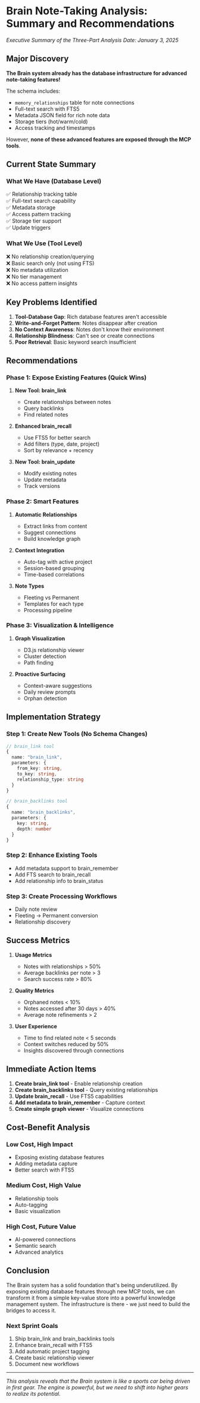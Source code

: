 # Brain Note-Taking Analysis: Summary and Recommendations
*Executive Summary of the Three-Part Analysis*
*Date: January 3, 2025*

## Major Discovery

**The Brain system already has the database infrastructure for advanced note-taking features!**

The schema includes:
- `memory_relationships` table for note connections
- Full-text search with FTS5
- Metadata JSON field for rich note data
- Storage tiers (hot/warm/cold)
- Access tracking and timestamps

However, **none of these advanced features are exposed through the MCP tools**.

## Current State Summary

### What We Have (Database Level)
✅ Relationship tracking table  
✅ Full-text search capability  
✅ Metadata storage  
✅ Access pattern tracking  
✅ Storage tier support  
✅ Update triggers  

### What We Use (Tool Level)
❌ No relationship creation/querying  
❌ Basic search only (not using FTS)  
❌ No metadata utilization  
❌ No tier management  
❌ No access pattern insights  

## Key Problems Identified

1. **Tool-Database Gap**: Rich database features aren't accessible
2. **Write-and-Forget Pattern**: Notes disappear after creation
3. **No Context Awareness**: Notes don't know their environment
4. **Relationship Blindness**: Can't see or create connections
5. **Poor Retrieval**: Basic keyword search insufficient

## Recommendations

### Phase 1: Expose Existing Features (Quick Wins)
1. **New Tool: brain_link**
   - Create relationships between notes
   - Query backlinks
   - Find related notes

2. **Enhanced brain_recall**
   - Use FTS5 for better search
   - Add filters (type, date, project)
   - Sort by relevance + recency

3. **New Tool: brain_update**
   - Modify existing notes
   - Update metadata
   - Track versions

### Phase 2: Smart Features
1. **Automatic Relationships**
   - Extract links from content
   - Suggest connections
   - Build knowledge graph

2. **Context Integration**
   - Auto-tag with active project
   - Session-based grouping
   - Time-based correlations

3. **Note Types**
   - Fleeting vs Permanent
   - Templates for each type
   - Processing pipeline

### Phase 3: Visualization & Intelligence
1. **Graph Visualization**
   - D3.js relationship viewer
   - Cluster detection
   - Path finding

2. **Proactive Surfacing**
   - Context-aware suggestions
   - Daily review prompts
   - Orphan detection

## Implementation Strategy

### Step 1: Create New Tools (No Schema Changes)
```typescript
// brain_link tool
{
  name: "brain_link",
  parameters: {
    from_key: string,
    to_key: string,
    relationship_type: string
  }
}

// brain_backlinks tool
{
  name: "brain_backlinks",
  parameters: {
    key: string,
    depth: number
  }
}
```

### Step 2: Enhance Existing Tools
- Add metadata support to brain_remember
- Add FTS search to brain_recall
- Add relationship info to brain_status

### Step 3: Create Processing Workflows
- Daily note review
- Fleeting → Permanent conversion
- Relationship discovery

## Success Metrics

1. **Usage Metrics**
   - Notes with relationships > 50%
   - Average backlinks per note > 3
   - Search success rate > 80%

2. **Quality Metrics**
   - Orphaned notes < 10%
   - Notes accessed after 30 days > 40%
   - Average note refinements > 2

3. **User Experience**
   - Time to find related note < 5 seconds
   - Context switches reduced by 50%
   - Insights discovered through connections

## Immediate Action Items

1. **Create brain_link tool** - Enable relationship creation
2. **Create brain_backlinks tool** - Query existing relationships  
3. **Update brain_recall** - Use FTS5 capabilities
4. **Add metadata to brain_remember** - Capture context
5. **Create simple graph viewer** - Visualize connections

## Cost-Benefit Analysis

### Low Cost, High Impact
- Exposing existing database features
- Adding metadata capture
- Better search with FTS5

### Medium Cost, High Value  
- Relationship tools
- Auto-tagging
- Basic visualization

### High Cost, Future Value
- AI-powered connections
- Semantic search
- Advanced analytics

## Conclusion

The Brain system has a solid foundation that's being underutilized. By exposing existing database features through new MCP tools, we can transform it from a simple key-value store into a powerful knowledge management system. The infrastructure is there - we just need to build the bridges to access it.

### Next Sprint Goals
1. Ship brain_link and brain_backlinks tools
2. Enhance brain_recall with FTS5
3. Add automatic project tagging
4. Create basic relationship viewer
5. Document new workflows

---

*This analysis reveals that the Brain system is like a sports car being driven in first gear. The engine is powerful, but we need to shift into higher gears to realize its potential.*